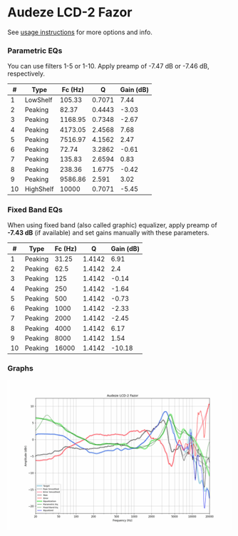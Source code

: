 # Audeze LCD-2 Fazor
See [usage instructions](https://github.com/jaakkopasanen/AutoEq#usage) for more options and info.

### Parametric EQs
You can use filters 1-5 or 1-10. Apply preamp of -7.47 dB or -7.46 dB, respectively.

|   # | Type      |   Fc (Hz) |      Q |   Gain (dB) |
|-----|-----------|-----------|--------|-------------|
|   1 | LowShelf  |    105.33 | 0.7071 |        7.44 |
|   2 | Peaking   |     82.37 | 0.4443 |       -3.03 |
|   3 | Peaking   |   1168.95 | 0.7348 |       -2.67 |
|   4 | Peaking   |   4173.05 | 2.4568 |        7.68 |
|   5 | Peaking   |   7516.97 | 4.1562 |        2.47 |
|   6 | Peaking   |     72.74 | 3.2862 |       -0.61 |
|   7 | Peaking   |    135.83 | 2.6594 |        0.83 |
|   8 | Peaking   |    238.36 | 1.6775 |       -0.42 |
|   9 | Peaking   |   9586.86 | 2.591  |        3.02 |
|  10 | HighShelf |  10000    | 0.7071 |       -5.45 |

### Fixed Band EQs
When using fixed band (also called graphic) equalizer, apply preamp of **-7.43 dB** (if available) and set gains manually with these parameters.

|   # | Type    |   Fc (Hz) |      Q |   Gain (dB) |
|-----|---------|-----------|--------|-------------|
|   1 | Peaking |     31.25 | 1.4142 |        6.91 |
|   2 | Peaking |     62.5  | 1.4142 |        2.4  |
|   3 | Peaking |    125    | 1.4142 |       -0.14 |
|   4 | Peaking |    250    | 1.4142 |       -1.64 |
|   5 | Peaking |    500    | 1.4142 |       -0.73 |
|   6 | Peaking |   1000    | 1.4142 |       -2.33 |
|   7 | Peaking |   2000    | 1.4142 |       -2.45 |
|   8 | Peaking |   4000    | 1.4142 |        6.17 |
|   9 | Peaking |   8000    | 1.4142 |        1.54 |
|  10 | Peaking |  16000    | 1.4142 |      -10.18 |

### Graphs
![](./Audeze%20LCD-2%20Fazor.png)
